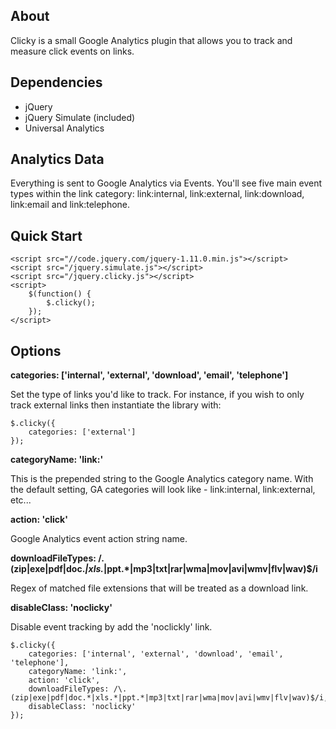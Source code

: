 About
-----
Clicky is a small Google Analytics plugin that allows you to track and measure
click events on links. 

Dependencies
------------
- jQuery
- jQuery Simulate (included)
- Universal Analytics

Analytics Data
--------------
Everything is sent to Google Analytics via Events. You'll see five main event
types within the link category: link:internal, link:external, link:download,
link:email and link:telephone.

Quick Start
-----------

```
<script src="//code.jquery.com/jquery-1.11.0.min.js"></script>
<script src="/jquery.simulate.js"></script>
<script src="/jquery.clicky.js"></script>
<script>
    $(function() {
        $.clicky();
    });
</script>
```

Options
-------
**categories: ['internal', 'external', 'download', 'email', 'telephone']**

Set the type of links you'd like to track. For instance, if you wish to only track external 
links then instantiate the library with:

```
$.clicky({
    categories: ['external']
});
```

**categoryName: 'link:'**

This is the prepended string to the Google Analytics category name. With the default setting, 
GA categories will look like - link:internal, link:external, etc...

**action: 'click'**

Google Analytics event action string name.

**downloadFileTypes: /\.(zip|exe|pdf|doc.*|xls.*|ppt.*|mp3|txt|rar|wma|mov|avi|wmv|flv|wav)$/i**

Regex of matched file extensions that will be treated as a download link.

**disableClass: 'noclicky'**

Disable event tracking by add the 'noclickly' link.

```
$.clicky({
    categories: ['internal', 'external', 'download', 'email', 'telephone'],
    categoryName: 'link:',
    action: 'click',
    downloadFileTypes: /\.(zip|exe|pdf|doc.*|xls.*|ppt.*|mp3|txt|rar|wma|mov|avi|wmv|flv|wav)$/i,
    disableClass: 'noclicky'
});
```
